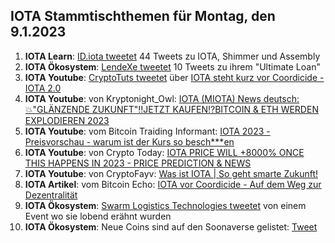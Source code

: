 ## IOTA Stammtischthemen für Montag, den 9.1.2023

1. **IOTA Learn**: [ID.iota tweetet](https://twitter.com/id_iota/status/1609957772845780992?s=20&t=pGReBICqxfgN2ov8ERDySg) 44 Tweets zu IOTA, Shimmer und Assembly
2. **IOTA Ökosystem**: [LendeXe tweetet](https://twitter.com/LendeXeFinance/status/1609930924002623488?s=20&t=pGReBICqxfgN2ov8ERDySg) 10 Tweets zu ihrem "Ultimate Loan"
3. **IOTA Youtube**: [CryptoTuts tweetet](https://twitter.com/CryptoTuts/status/1610683727499202561?s=20&t=7PGbq12oyjSqAH-WMBg_zg) über [IOTA steht kurz vor Coordicide - IOTA 2.0](https://www.youtube.com/watch?v=yhZJkelIl_o&t=28s)
4. **IOTA Youtube**: von Kryptonight_Owl: [IOTA (MIOTA) News deutsch:💥"GLÄNZENDE ZUKUNFT"‼️JETZT KAUFEN⁉️BITCOIN & ETH WERDEN EXPLODIEREN 2023](https://www.youtube.com/watch?v=NGlZs45SDXY)
5. **IOTA Youtube**: vom Bitcoin Traiding Informant: [IOTA 2023 - Preisvorschau - warum ist der Kurs so besch***en](https://www.youtube.com/watch?v=p_naw0m4ACI)
6. **IOTA Youtube**: von Crypto Today: [IOTA PRICE WILL +8000% ONCE THIS HAPPENS IN 2023 - PRICE PREDICTION & NEWS](https://www.youtube.com/watch?v=qC-aG9I_nUw)
7. **IOTA Youtube**: von CryptoFayv: [Was ist IOTA | So geht smarte Zukunft!](https://www.youtube.com/watch?v=5zyw10U05hs)
8. **IOTA Artikel**: vom Bitcoin Echo: [IOTA vor Coordicide - Auf dem Weg zur Dezentralität](https://www.btc-echo.de/news/iota-vor-coordicide-auf-dem-weg-zur-dezentralitaet-157139/)
9. **IOTA Ökosystem**: [Swarm Logistics Technologies tweetet](https://twitter.com/SwarmLogistics/status/1610342862092115970?s=20&t=7PGbq12oyjSqAH-WMBg_zg) von einem Event wo sie lobend erähnt wurden
10. **IOTA Ökosystem**: Neue Coins sind auf den Soonaverse gelistet: [Tweet](https://twitter.com/soon_labs/status/1610511266501767173?s=20&t=7PGbq12oyjSqAH-WMBg_zg)
